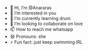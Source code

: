 - 👋 Hi, I’m @Anararas
- 👀 I’m interested in you
- 🌱 I’m currently learning drum
- 💞️ I’m looking to collaborate on love
- 📫 How to reach me whatsapp
- 😄 Pronouns: she
- ⚡ Fun fact: just keep swimming IRL

<!---
Anararas/Anararas is a ✨ special ✨ repository because its `README.md` (this file) appears on your GitHub profile.
You can click the Preview link to take a look at your changes.
--->
